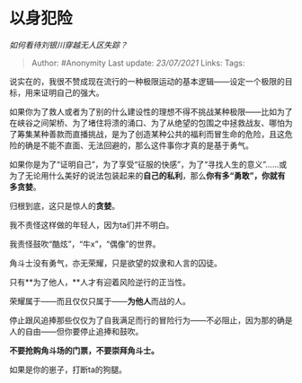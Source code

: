 # 以身犯险
*如何看待刘银川穿越无人区失踪？*

> Author: #Anonymity
> Last update: *23/07/2021*
> Links:
> Tags:

说实在的，我很不赞成现在流行的一种极限运动的基本逻辑——设定一个极限的目标，用来证明自己的强大。

如果你为了救人或者为了别的什么建设性的理想不得不挑战某种极限——比如为了在峡谷之间架桥、为了堵住将溃的涌口、为了从绝望的包围之中拯救战友、哪怕为了筹集某种善款而直播挑战，是为了创造某种公共的福利而冒生命的危险，且这危险的确是不能不直面、无法回避的，那么这件事你才真的是基于勇气。

如果你是为了“证明自己”，为了享受“征服的快感”，为了“寻找人生的意义”……或为了无论用什么美好的说法包装起来的**自己的私利**，那么**你有多“勇敢”，你就有多贪婪**。

归根到底，这只是惊人的**贪婪**。

我不责怪这样做的年轻人，因为ta们并不明白。

我责怪鼓吹“酷炫”，“牛x”，“偶像”的世界。

角斗士没有勇气，亦无荣耀，只是欲望的奴隶和人言的囚徒。

只有**为了他人，**人才有迎着风险逆行的正当性。

荣耀属于——而且仅仅只属于——**为他人**而战的人。

停止跟风追捧那些仅仅为了自我满足而行的冒险行为——不必阻止，因为那的确是人的自由——但你要停止追捧和鼓吹。

**不要抢购角斗场的门票，不要崇拜角斗士。**

如果是你的崽子，打断ta的狗腿。
